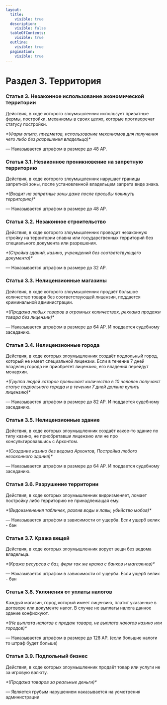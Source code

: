 ```yaml
---
layout:
  title:
    visible: true
  description:
    visible: false
  tableOfContents:
    visible: true
  outline:
    visible: true
  pagination:
    visible: true
---
```


# Раздел 3. Территория

### Статья 3. Незаконное использование экономической территории

Действия, в ходе которого злоумышленник использует приватные фермы, постройки, механизмы в своих целях, которые противоречат статусу постройки.

_\*(Фарм опыта, предметов, использование механизмов для получения чего либо без разрешения владельца)\*_

&#x20;    —  Наказывается штрафом в размере до 48 АР.

### Статья 3.1. Незаконное проникновение на запретную территорию

Действия, в ходе которого злоумышленник нарушает границы запретной зоны, после установленной владельцем запрета виде знака.

_\*(Входит на запретные зоны даже после просьбы покинуть территорию)\*_

&#x20;    —  Наказывается штрафом в размере до 48 АР.

### Статья 3.2. Незаконное строительство

Действия, в ходе которого злоумышленник проводит незаконную стройку на территории спавна или государственных территорий без специального документа или разрешения.

_\*(Стройка зданий, казино, учреждений без соответствующего документа)\*_

&#x20;    —  Наказывается штрафом в размере до 32 АР.

### Статья 3.3. Нелицензионные магазины

Действия, в ходе которого злоумышленник продаёт большое количество товара без соответствующей лицензии, поддается криминальной администрации.

_\*(Продажа любых товаров в огромных количествах, реклама продажи товара без лицензии)\*_

&#x20;    —  Наказывается штрафом в размере до 64 АР. И поддается судебному заседанию.

### Статья 3.4. Нелицензионные города

Действия, в ходе которых злоумышленник создаёт подпольный город, который не имеет специальной лицензии. Если в течение 7 дней владелец города не приобретет лицензию, его владения перейдут монархии.

_\*(Группа людей которое превышает количество в 10 человек получают статус подпольного города и в течении 7 дней должна купить лицензию)\*_

&#x20;    —  Наказывается штрафом в размере до 82 АР. И поддается судебному заседанию.

### Статья 3.5. Нелицензионные здание

Действия, в ходе которых злоумышленник создаёт какое-то здание по типу казино, не приобретавши лицензию или не про консультировавшись с Архонтом.

_\*(Создание казино без ведома Архонтов, Постройка любого незаконного здания)\*_

&#x20;    —  Наказывается штрафом в размере до 64 АР. И поддается судебному заседанию.

### Статья 3.6. Разрушение территории

Действия, в ходе которых злоумышленник видоизменяет, ломает постройку либо территорию не принадлежащая ему.

_\*(Видоизменения табличек, разлив воды и лавы, убийство мобов)\*_

&#x20;    —  Наказывается штрафом в зависимости от ущерба. Если ущерб велик - бан

### Статья 3.7. Кража вещей

Действия, в ходе которых злоумышленник ворует вещи без ведома владельца.

_\*(Кража ресурсов с баз, ферм так же кража с банков и магазинов)\*_

&#x20;    —  Наказывается штрафом в зависимости от ущерба. Если ущерб велик - бан

### Статья 3.8. Уклонения от уплаты налогов

Каждый магазин, город который имеет лицензию, платит указанные в договоре или документе налог. В случае не выплаты налога данное здание конфискуют.

_\*(Не выплата налогов с продаж товара, не выплата налогов казино или городов)\*_

&#x20;    —  Наказывается штрафом в размере до 128 АР. (если большие налоги то штраф будет больше)

### Статья 3.9. Подпольный бизнес

Действия, в ходе которых злоумышленник продаёт товар или услуги не за игровую валюту.

_\*(Продажа товаров за реальные деньги)\*_

&#x20;    — Является грубым нарушением наказывается на усмотрения администрации
